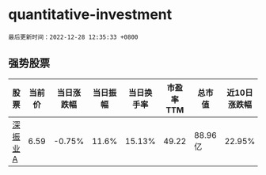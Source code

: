# quantitative-investment

`最后更新时间：2022-12-28 12:35:33 +0800`

## 强势股票

|股票|当前价|当日涨跌幅|当日振幅|当日换手率|市盈率TTM|总市值|近10日涨跌幅|
|----|----|----|----|----|----|----|----|
|[深振业A](https://xueqiu.com/S/SZ000006)|6.59|-0.75%|11.6%|15.13%|49.22|88.96亿|22.95%|

